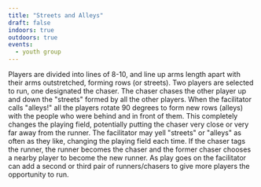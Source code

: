 ```yaml
---
title: "Streets and Alleys"
draft: false
indoors: true
outdoors: true
events:
  - youth group
---
```


Players are divided into lines of 8-10, and line up arms length apart with their arms outstretched, forming rows (or streets). Two players are selected to run, one designated the chaser. The chaser chases the other player up and down the "streets" formed by all the other players. When the facilitator calls "alleys!" all the players rotate 90 degrees to form new rows (alleys) with the people who were behind and in front of them. This completely changes the playing field, potentially putting the chaser very close or very far away from the runner. The facilitator may yell "streets" or "alleys" as often as they like, changing the playing field each time. If the chaser tags the runner, the runner becomes the chaser and the former chaser chooses a nearby player to become the new runner. As play goes on the facilitator can add a second or third pair of runners/chasers to give more players the opportunity to run.
